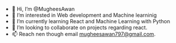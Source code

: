 - 👋 Hi, I’m @MugheesAwan
- 👀 I’m interested in Web development and Machine learninig 
- 🌱 I’m currently learning React and Machine Learning with Python
- 💞️ I’m looking to collaborate on projects regarding react.
- 📫 Reach nen though email mugheesawan797@gmail.com.

<!---
MugheesAwan/MugheesAwan is a ✨ special ✨ repository because its `README.md` (this file) appears on your GitHub profile.
You can click the Preview link to take a look at your changes.
--->
